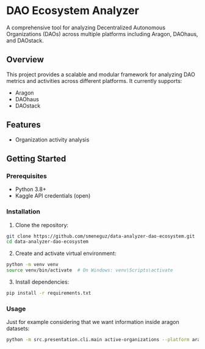 # DAO Ecosystem Analyzer

A comprehensive tool for analyzing Decentralized Autonomous Organizations (DAOs) across multiple platforms including Aragon, DAOhaus, and DAOstack.

## Overview

This project provides a scalable and modular framework for analyzing DAO metrics and activities across different platforms. It currently supports:

- Aragon
- DAOhaus
- DAOstack

## Features

- Organization activity analysis

## Getting Started

### Prerequisites

- Python 3.8+
- Kaggle API credentials (open)

### Installation

1. Clone the repository:
```bash
git clone https://github.com/smeneguz/data-analyzer-dao-ecosystem.git
cd data-analyzer-dao-ecosystem
```

2. Create and activate virtual environment:
```bash
python -m venv venv
source venv/bin/activate  # On Windows: venv\Scripts\activate
```

3. Install dependencies:
```bash
pip install -r requirements.txt
```

### Usage
Just for example considering that we want information inside aragon datasets: 
```bash
python -m src.presentation.cli.main active-organizations --platform aragon
```